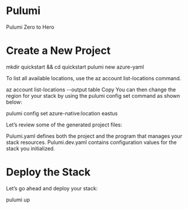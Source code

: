 # Pulumi

Pulumi Zero to Hero

# Create a New Project

mkdir quickstart && cd quickstart
pulumi new azure-yaml

To list all available locations, use the az account list-locations command.

az account list-locations --output table
Copy
You can then change the region for your stack by using the pulumi config set command as shown below:

pulumi config set azure-native:location eastus


Let’s review some of the generated project files:

Pulumi.yaml defines both the project and the program that manages your stack resources.
Pulumi.dev.yaml contains configuration values for the stack you initialized.

# Deploy the Stack

Let’s go ahead and deploy your stack:

pulumi up